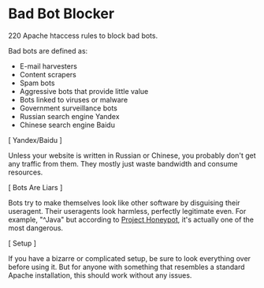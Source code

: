 Bad Bot Blocker
===============

220 Apache htaccess rules to block bad bots.

Bad bots are defined as:

- E-mail harvesters
- Content scrapers
- Spam bots
- Aggressive bots that provide little value
- Bots linked to viruses or malware
- Government surveillance bots
- Russian search engine Yandex
- Chinese search engine Baidu

[ Yandex/Baidu ]

Unless your website is written in Russian or Chinese, you probably don't
get any traffic from them. They mostly just waste bandwidth and consume resources.


[ Bots Are Liars ]

Bots try to make themselves look like other software by disguising their
useragent. Their useragents look harmless, perfectly legitimate even.
For example, "^Java" but according to
[Project Honeypot](https://www.projecthoneypot.org/harvester_useragents.php),
it's actually one of the most dangerous.


[ Setup ]

If you have a bizarre or complicated setup, be sure to look everything
over before using it. But for anyone with something that resembles
a standard Apache installation, this should work without any issues.
